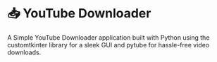 # 📥 YouTube Downloader

A Simple YouTube Downloader application built with Python using the customtkinter library for a sleek GUI and pytube for hassle-free video downloads.

